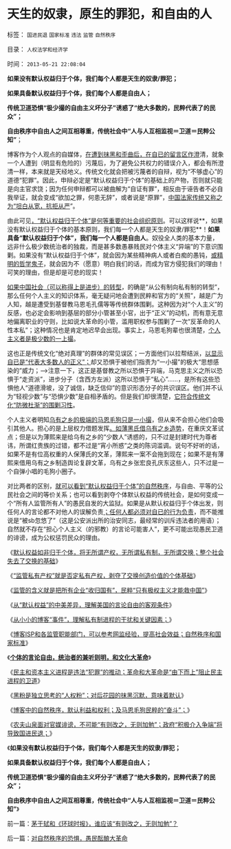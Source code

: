 # 天生的奴隶，原生的罪犯，和自由的人

标签： `国进民退` `国家标准` `违法` `监管` `自然秩序` 

目录： `人权法学和经济学`

时间： `2013-05-21 22:08:04`

**如果没有默认权益归于个体，我们每个人都是天生的奴隶/罪犯；**

**如果具备默认权益归于个体，我们每个人都是自由人；**

**传统卫道恐惧“极少撮的自由主义坏分子”诱惑了“绝大多数的，民粹代表了的民众”；**

**自由秩序中自由人之间互相尊重，传统社会中“人与人互相监视＝卫道＝民粹公知”**；

博客作为个人观点的自媒体，[在遭到抹黑和歪曲后，在自已的留言区作澄](../../../2013/5/19/农夫山泉不可能“有则改之，无则加勉”.md)清，就象一个人遭到（明显有危险的）污蔑后，为了避免公共权力的错误介入，都会有所澄清一样，本来就是天经地义。传统文化就会把被污蔑者的自辩，视为“不够虚心”的道德“犯罪”。因此，申辩必定是“默认权益归于个体”的基础上的产物，否则就只能是向主官求饶；因为任何申辩都可以被曲解为“自证有罪”，相反由于诬告者不必自我举证，就会变成“欲加之罪，何患无辞”，或者说是“原罪”，[中国法家传统又称之为“坦白从宽，抗拒从严](../../../2013/4/2/米兰达忠告，坦白从宽抗拒从严，基督教的忏悔，民粹的“透明”.md)”。

由此可见[，“默认权益归于个体”是何等重要的社会组织原则](../../../2013/5/17/理解私有制民主进程的干扰和关键因素.md)。可以这样说**，如果没有默认权益归于个体的基本原则，我们每一个人都是天生的奴隶/罪犯**！**如果具备“默认权益归于个体”，我们每一个人都是自由人**。奴役全人类的基本力量，远非什么极少数统治者的独裁，而是甚多数愚暴贱民对个体主义“异端”的下意识围剿。如果没有“默认权益归于个体”，就会因为某些精神病人或者白痴的愚钝，[或精明的哲学鬼子](../../../2010/2/12/哲学是“岂有此理”的学问.md)，就会因为不（愿意）明白我们的话，而成为官方侵犯我们的理由！可笑的理由，但是却是可悲的现实！

[如果中国社会（可以称得上是进步）的转型](../../../2013/5/18/推动社会进步的违法“犯罪”，阻止转型的“监管”“严刑峻法”.md)，的确是“从公有制向私有制的转型”，那么任何个人主义的知识体系，毫无疑问地会遭到民粹和官方的“关照”，越是广为人知，越是遭受到基督教马恩毛孔儒等等传统群体围剿。这种因为对“个人主义”的反感，也必定会影响到基层的部分小管甚至小官，出于“正义”的动机，而有意无意地偏离职业的守则，比如说大革命的小管，滥用职权参与围剿了一次“反革命的人性本私”；这种情况也是肯定地迟早会出现。事实上，马恩毛狗辈也很清楚，[个人主义者是极少数的一上撮](../../../2013/3/31/传统文化感受到恐惧，下意识围剿“资本主义异端”.md)。

这也正是传统文化“绝对真理”的群体的常见误区；一方面他们以拉帮结派，[以显示自已是“代表大多数人的正义”；](../../../2012/10/23/“法西斯主义是行动，从来不是理论”（墨索里尼）；.md)却又恐惧于被他们指责为“一小撮”的极大“思想感染的”威力；——>注意一下，这正是基督教之所以恐惧于异端，马克思主义之所以恐惧于“走资派”，进步分子（含西方左派）这所以恐惧于“私心”……，是所有这些恐惧他人“道德滑坡，没了诚信，缺乏信仰”的意识形态分子的共识误区。他们并不认为“轻视少数”与“恐惧少数”是自相矛盾的。但是我们却很清楚，[它符合传统文化“防微杜渐”的围剿习性](../../../2013/4/3/木异于林未必秀，人民群众必欲毁之.md)。

个人主义者明知[乌有之乡的极端的马恩毛狗只是一小撮](http://darthvad.blog.163.com/blog/static/53399470201193052934762/)，但从来不会担心他们会吸引其他人。担心的是上层权力借题发挥[。如薄黑氏借乌有之乡造势](../../../2012/3/18/乌有之乡是典型的黑社会.md)，在重庆文革试点；但是以为薄熙来是给乌有之乡的“少数人”诱惑的，只不过是封建时代为尊者讳，所谓红贵族的过错，都不过是“宵小所惑”之类的陈词滥调。说句不好听的话，如果不是有位高权重的人保薄氏的文革，薄熙来一案不会拖到现在；如果不是有薄熙来借用乌有之乡制造舆论复辟文革，乌有之乡张宏良孔庆东这些人，只不过是一个自弹小唱的毛狗小圈子。

对比两者的区别，[就可以看到“默认权益归于个体”的自然秩序](../../../2012/9/8/个体主义原则下的自然秩序.md)，与自由、平等的公民社会之间的等价关系；也可以看到剥夺个体默认权益的传统社会，是如何变成一个“所有人监管所有人”的愚民自发的大监狱。如果是从默认权益归于个体出发，则任何人的言论都不对他人的误解负责[；任何人都必须对自已的行为负责](../../../2010/10/10/个人主义心证允许创造性体验：意淫合法！.md)，而不能推说是“被sb忽悠了”（这是公安派出所的治安同志，最经常的训斥违法者的用语）；自然就不存在“担心个人主义（的邪教）的言论可能害人”，更不可能出现愚民卫道的诽谤，成为公权惩罚民众的理由。

《[默认权益如非归于个体，将无所谓产权，无所谓私有制，无所谓交换；整个社会失去了交换的基础](../../../2013/5/16/社会主义失败的根本原因,深入理解“默认权益归于个体”及原罪.md)》

《[“监管私有产权”就是否定私有产权，剥夺了交换创造价值的个体基础](../../../2013/5/16/从“小管监管”去理解社会主义的死穴.md)》

《[监管的含义就是把所有企业“收归国有”，民粹“只有极权主义才能救中国”](../../../2013/5/17/监管的含义就是把所有企业国有化，国进民退.md)》

《[从“默认权益”的中美差异，理解美国的言论自由的客观条件](../../../2013/5/17/从“默认权益”的中美差异，理解言论自由的客观条件.md)》

《[从小小的博客“事件”，理解私有制进程的干扰和关键因素；](../../../2013/5/17/理解私有制民主进程的干扰和关键因素.md)》

《[博客ISP和各监管职能部门，可以参考网监经验，提高社会效益；自然秩序和国家标准](../../../2013/5/18/自然秩序和国家标准.md)》

《[**个体的言论自由，统治者的兼听则明，和文化大革命**](../../../2013/5/18/默认权益归于个体的言论自由，统治者的兼听则明和文化大革命.md)》

《[民主和资本主义进程是违法“犯罪”的推动；革命和大革命是“由下而上”阻止民主进程的卫道](../../../2013/5/18/推动社会进步的违法“犯罪”，阻止转型的“监管”“严刑峻法”.md)》

《[黑粉是独立思考的“人权粉”；对后花园的抹黑沉默，意味着默认](../../../2013/5/19/所谓“黑粉”，是独立思考的“人权粉”.md)》

《[博客中的自然秩序，默认利益和权利；及马恩毛狗民粹的“奋斗”；](../../../2013/5/19/博客中的自然秩序，默认利益，和个体权利.md)》

《[农夫山泉面对官媒诽谤，不可能“有则改之，无则加勉”；政府“积极介入争端”将导致国进民退；](../../../2013/5/19/农夫山泉不可能“有则改之，无则加勉”.md)》

《**如果没有默认权益归于个体，我们每个人都是天生的奴隶/罪犯；**

**如果具备默认权益归于个体，我们每个人都是自由人；**

**传统卫道恐惧“极少撮的自由主义坏分子”诱惑了“绝大多数的，民粹代表了的民众”；**

**自由秩序中自由人之间互相尊重，传统社会中“人与人互相监视＝卫道＝民粹公知”**》



前一篇：[茅于轼和《环球时报》，谁应该“有则改之，无则加勉”？](../../../2013/5/20/茅于轼和《环球时报》，谁应该“有则改之，无则加勉”？.md)

后一篇：[对自然秩序的恐惧，愚民酝酿大革命](../../../2013/5/21/对自然秩序的恐惧，愚民酝酿大革命.md)